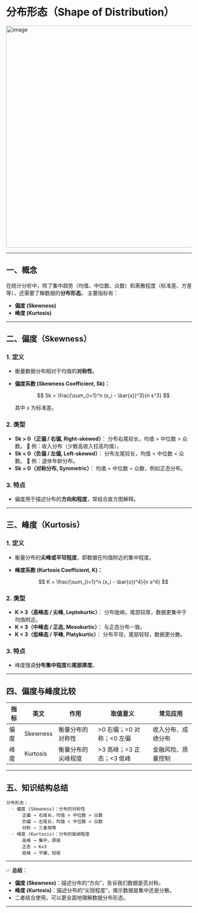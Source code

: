 

# 分布形态（Shape of Distribution）
<img width="900" height="600" alt="image" src="https://github.com/user-attachments/assets/9f78044f-610d-44f3-92c5-2e6c2efd6689" />

---

## 一、概念

在统计分析中，除了集中趋势（均值、中位数、众数）和离散程度（标准差、方差等），还需要了解数据的**分布形态**。
主要指标有：

* **偏度 (Skewness)**
* **峰度 (Kurtosis)**

---

## 二、偏度（Skewness）

### 1. 定义

* 衡量数据分布相对于均值的**对称性**。
* **偏度系数 (Skewness Coefficient, Sk)：**

  $$
  Sk = \frac{\sum_{i=1}^n (x_i - \bar{x})^3}{n s^3}
  $$

  其中 $s$ 为标准差。

### 2. 类型

* **Sk > 0（正偏 / 右偏, Right-skewed）**：
  分布右尾较长，均值 > 中位数 > 众数。
  📍 例：收入分布（少数高收入拉高均值）。
* **Sk < 0（负偏 / 左偏, Left-skewed）**：
  分布左尾较长，均值 < 中位数 < 众数。
  📍 例：退休年龄分布。
* **Sk = 0（对称分布, Symmetric）**：
  均值 = 中位数 = 众数，例如正态分布。

### 3. 特点

* 偏度用于描述分布的**方向和程度**，常结合直方图解释。

---

## 三、峰度（Kurtosis）

### 1. 定义

* 衡量分布的**尖峰或平坦程度**，即数据在均值附近的集中程度。
* **峰度系数 (Kurtosis Coefficient, K)：**

  $$
  K = \frac{\sum_{i=1}^n (x_i - \bar{x})^4}{n s^4}
  $$

### 2. 类型

* **K > 3（高峰态 / 尖峰, Leptokurtic）**：
  分布陡峭，尾部较厚，数据更集中于均值附近。
* **K = 3（中峰态 / 正态, Mesokurtic）**：
  与正态分布一致。
* **K < 3（低峰态 / 平峰, Platykurtic）**：
  分布平坦，尾部较轻，数据更分散。

### 3. 特点

* 峰度强调**分布集中程度**和**尾部厚度**。

---

## 四、偏度与峰度比较

| 指标 | 英文       | 作用        | 取值意义              | 常见应用      |
| -- | -------- | --------- | ----------------- | --------- |
| 偏度 | Skewness | 衡量分布的对称性  | >0 右偏；=0 对称；<0 左偏 | 收入分布、成绩分布 |
| 峰度 | Kurtosis | 衡量分布的尖峰程度 | >3 高峰；=3 正态；<3 低峰 | 金融风险、质量控制 |

---

## 五、知识结构总结

```
分布形态：
  - 偏度 (Skewness)：分布的对称性
      正偏 → 右尾长，均值 > 中位数 > 众数
      负偏 → 左尾长，均值 < 中位数 < 众数
      对称 → 三者相等
  - 峰度 (Kurtosis)：分布的陡峭程度
      高峰 → 集中，厚尾
      正态 → K=3
      低峰 → 平缓，轻尾
```

---

✅ **总结**：

* **偏度 (Skewness)**：描述分布的“方向”，告诉我们数据是否对称。
* **峰度 (Kurtosis)**：描述分布的“尖锐程度”，揭示数据是集中还是分散。
* 二者结合使用，可以更全面地理解数据分布形态。

---


